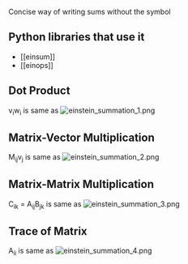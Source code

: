 Concise way of writing sums without the symbol

## Python libraries that use it

* [[einsum]]
* [[einops]]

## Dot Product

v<sub>i</sub>w<sub>i</sub> is same as
![einstein_summation_1.png](einstein_summation_1.png)

## Matrix-Vector Multiplication

M<sub>ij</sub>v<sub>j</sub> is same as
![einstein_summation_2.png](einstein_summation_2.png)

## Matrix-Matrix Multiplication

C<sub>ik</sub> = A<sub>ij</sub>B<sub>jk</sub>
is same as
![einstein_summation_3.png](einstein_summation_3.png)

## Trace of Matrix

A<sub>ii</sub> is same as
![einstein_summation_4.png](einstein_summation_4.png)
